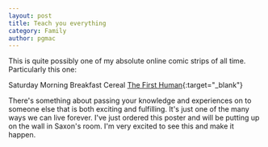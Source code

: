 ```yaml
---
layout: post
title: Teach you everything
category: Family
author: pgmac
---
```

This is quite possibly one of my absolute online comic strips of all time.  Particularly this one:

Saturday Morning Breakfast Cereal [The First Human](https://smbc.myshopify.com/collections/frontpage/products/the-first-human-19x27-poster){:target="_blank"}

There's something about passing your knowledge and experiences on to someone else that is both exciting and fulfilling.  It's just one of the many ways we can live forever.  I've just ordered this poster and will be putting up on the wall in Saxon's room.  I'm very excited to see this and make it happen.
